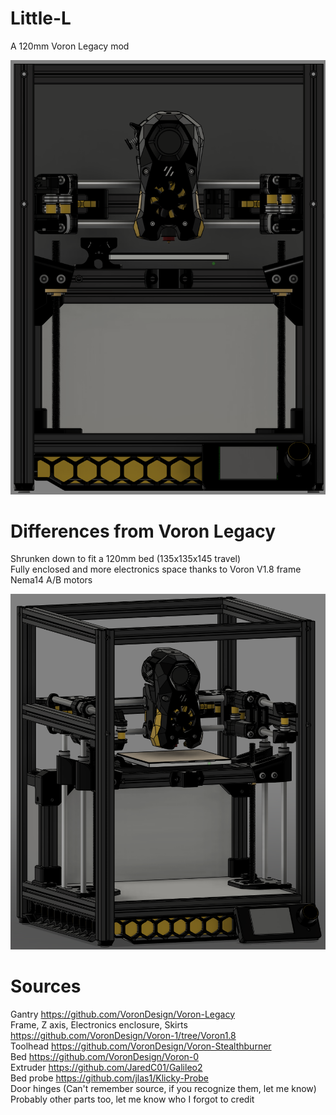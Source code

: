 # Little-L 
A 120mm Voron Legacy mod  

![Front](https://github.com/Morat23/Little-L/blob/main/Images/Front.png)  

# Differences from Voron Legacy 
Shrunken down to fit a 120mm bed (135x135x145 travel)  
Fully enclosed and more electronics space thanks to Voron V1.8 frame  
Nema14 A/B motors  

![Front2](https://github.com/Morat23/Little-L/blob/main/Images/Front2.png)  

# Sources 
Gantry https://github.com/VoronDesign/Voron-Legacy  
Frame, Z axis, Electronics enclosure, Skirts https://github.com/VoronDesign/Voron-1/tree/Voron1.8  
Toolhead https://github.com/VoronDesign/Voron-Stealthburner  
Bed https://github.com/VoronDesign/Voron-0  
Extruder https://github.com/JaredC01/Galileo2  
Bed probe https://github.com/jlas1/Klicky-Probe  
Door hinges (Can't remember source, if you recognize them, let me know)  
Probably other parts too, let me know who I forgot to credit 

